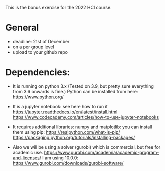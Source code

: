 This is the bonus exercise for the 2022 HCI course.

# General
- deadline: 21st of December
- on a per group level
- upload to your github repo

# Dependencies:
- It is running on python 3.x (Tested on 3.9, but pretty sure everything from 3.6 onwards is fine.)
  Python can be installed from here: https://www.python.org/

- It is a jupyter notebook: see here how to run it 
  https://jupyter.readthedocs.io/en/latest/install.html
  https://www.codecademy.com/articles/how-to-use-jupyter-notebooks

- It requires additional libraries: numpy and matplotlib: you can install them using pip: 
  https://realpython.com/what-is-pip/
  https://packaging.python.org/tutorials/installing-packages/

- Also we will be using a solver (gurobi) which is commercial, but free for academic use. 
  https://www.gurobi.com/academia/academic-program-and-licenses/
  I am using 10.0.0: https://www.gurobi.com/downloads/gurobi-software/




